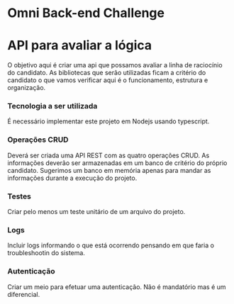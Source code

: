 # Omni Back-end Challenge

# API para avaliar a lógica

O objetivo aqui é criar uma api que possamos avaliar a linha de raciocínio do candidato. As bibliotecas que serão utilizadas ficam a critério do candidato o que vamos verificar aqui é o funcionamento, estrutura e organização.

### Tecnologia a ser utilizada
É necessário implementar este projeto em Nodejs usando typescript. 

### Operações CRUD
Deverá ser criada uma API REST com as quatro operações CRUD. As informações deverão ser armazenadas em um banco de critério do próprio candidato. Sugerimos um banco em memória apenas para mandar as informações durante a execução do projeto.

### Testes
Criar pelo menos um teste unitário de um arquivo do projeto.

### Logs
Incluir logs informando o que está ocorrendo pensando em que faria o troubleshootin do sistema.

### Autenticação
Criar um meio para efetuar uma autenticação. Não é mandatório mas é um diferencial.

